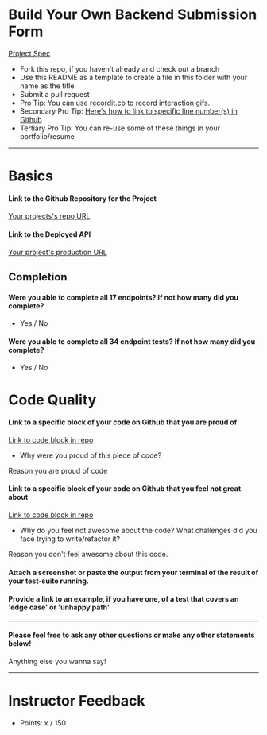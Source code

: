 # Build Your Own Backend Submission Form

[Project Spec](http://frontend.turing.io/projects/build-your-own-backend.html)

* Fork this repo, if you haven't already and check out a branch
* Use this README as a template to create a file in this folder with your name as the title.
* Submit a pull request
* Pro Tip: You can use [recordit.co](http://recordit.co/) to record interaction gifs.
* Secondary Pro Tip: [Here's how to link to specific line number(s) in Github](http://stackoverflow.com/questions/23821235/how-to-link-to-specific-line-number-on-github)
* Tertiary Pro Tip: You can re-use some of these things in your portfolio/resume

------

# Basics

#### Link to the Github Repository for the Project
[Your projects's repo URL](https://github.com/)

#### Link to the Deployed API
[Your project's production URL](https://github.com/)

## Completion

#### Were you able to complete all 17 endpoints? If not how many did you complete?
* Yes / No

#### Were you able to complete all 34 endpoint tests? If not how many did you complete?
* Yes / No

# Code Quality

#### Link to a specific block of your code on Github that you are proud of
[Link to code block in repo](https://github.com)

* Why were you proud of this piece of code?

Reason you are proud of code

#### Link to a specific block of your code on Github that you feel not great about
[Link to code block in repo](https://github.com)

* Why do you feel not awesome about the code? What challenges did you face trying to write/refactor it?

Reason you don't feel awesome about this code.

#### Attach a screenshot or paste the output from your terminal of the result of your test-suite running.

#### Provide a link to an example, if you have one, of a test that covers an 'edge case' or 'unhappy path'

-----

#### Please feel free to ask any other questions or make any other statements below!

Anything else you wanna say!

-----

# Instructor Feedback

- Points: x / 150
